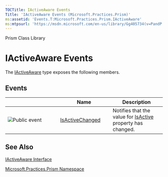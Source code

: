 ```yaml
---
TOCTitle: IActiveAware Events
Title: 'IActiveAware Events (Microsoft.Practices.Prism)'
ms:assetid: 'Events.T:Microsoft.Practices.Prism.IActiveAware'
ms:mtpsurl: 'https://msdn.microsoft.com/en-us/library/Gg405734(v=PandP.50)'
---
```


Prism Class Library

IActiveAware Events
===================


The [IActiveAware](https://msdn.microsoft.com/t:microsoft.practices.prism.iactiveaware) type exposes the following members.

Events
------

<span id="eventTableToggle"></span>
<table>
<colgroup>
<col width="33%" />
<col width="33%" />
<col width="33%" />
</colgroup>
<thead>
<tr class="header">
<th> </th>
<th>Name</th>
<th>Description</th>
</tr>
</thead>
<tbody>
<tr class="odd">
<td><img src="https://msdn.microsoft.com/en-us/Gg405734.pubevent(en-us,PandP.50).gif" title="Public event" /></td>
<td><a href="https://msdn.microsoft.com/e:microsoft.practices.prism.iactiveaware.isactivechanged">IsActiveChanged</a></td>
<td><div class="summary">
Notifies that the value for <a href="https://msdn.microsoft.com/p:microsoft.practices.prism.iactiveaware.isactive">IsActive</a> property has changed.
</div></td>
</tr>
</tbody>
</table>

See Also
--------

<span id="seeAlsoToggle"></span>
[IActiveAware Interface](https://msdn.microsoft.com/t:microsoft.practices.prism.iactiveaware)

[Microsoft.Practices.Prism Namespace](https://msdn.microsoft.com/n:microsoft.practices.prism)

